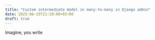 ```yaml
---
title: "Custom intermediate model in many-to-many in Django admin"
date: 2023-06-15T21:10:00+03:00
draft: true
---
```


Imagine, you write 

